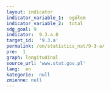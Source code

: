```yaml
---
layout: indicator
indicator_variable_1:  ogółem
indicator_variable_2:  total
sdg_goal: 9
indicator:  9.3.a.0
target_id:  '9.3.a'
permalink: /en/statistics_nat/9-3-a/
pre:  1
graph: longitudinal
source_url: 'www.stat.gov.pl'
lang:  en
kategorie:  null
zmienne: null
---
```


